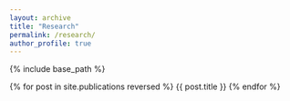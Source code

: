 ```yaml
---
layout: archive
title: "Research"
permalink: /research/
author_profile: true
---
```



{% include base_path %}

{% for post in site.publications reversed %}
  {{ post.title }}
{% endfor %}

